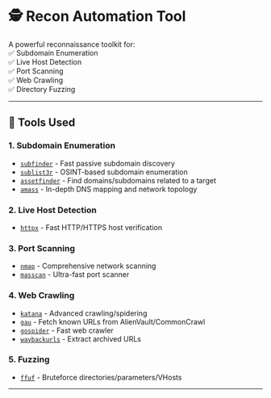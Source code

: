 # 🕵️ Recon Automation Tool

A powerful reconnaissance toolkit for:  
✅ Subdomain Enumeration  
✅ Live Host Detection  
✅ Port Scanning  
✅ Web Crawling  
✅ Directory Fuzzing  

---

## 🔧 Tools Used

### 1. **Subdomain Enumeration**
- [`subfinder`](https://github.com/projectdiscovery/subfinder) - Fast passive subdomain discovery  
- [`sublist3r`](https://github.com/aboul3la/Sublist3r) - OSINT-based subdomain enumeration  
- [`assetfinder`](https://github.com/tomnomnom/assetfinder) - Find domains/subdomains related to a target  
- [`amass`](https://github.com/OWASP/Amass) - In-depth DNS mapping and network topology  

### 2. **Live Host Detection**
- [`httpx`](https://github.com/projectdiscovery/httpx) - Fast HTTP/HTTPS host verification  

### 3. **Port Scanning**
- [`nmap`](https://nmap.org/) - Comprehensive network scanning  
- [`masscan`](https://github.com/robertdavidgraham/masscan) - Ultra-fast port scanner  

### 4. **Web Crawling**
- [`katana`](https://github.com/projectdiscovery/katana) - Advanced crawling/spidering  
- [`gau`](https://github.com/lc/gau) - Fetch known URLs from AlienVault/CommonCrawl  
- [`gospider`](https://github.com/jaeles-project/gospider) - Fast web crawler  
- [`waybackurls`](https://github.com/tomnomnom/waybackurls) - Extract archived URLs  

### 5. **Fuzzing**
- [`ffuf`](https://github.com/ffuf/ffuf) - Bruteforce directories/parameters/VHosts  

---
